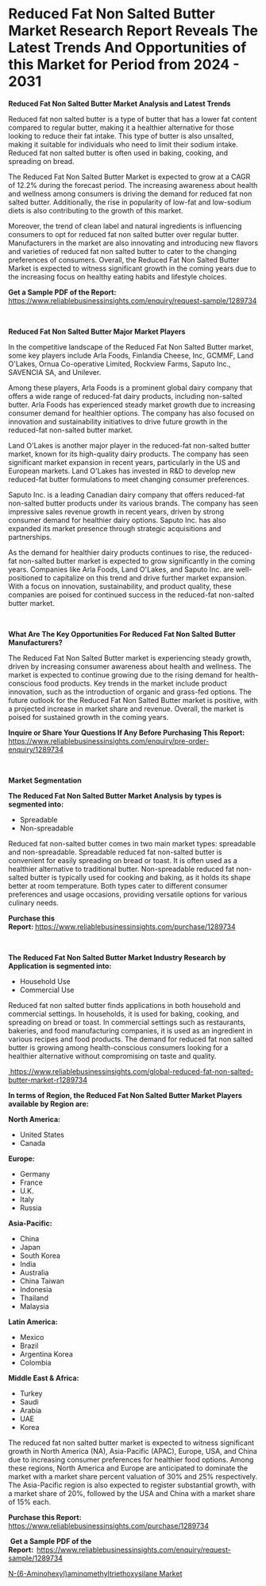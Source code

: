 <p><h1>Reduced Fat Non Salted Butter Market Research Report Reveals The Latest Trends And Opportunities of this Market for Period from 2024 - 2031</h1></p><p><strong>Reduced Fat Non Salted Butter Market Analysis and Latest Trends</strong></p>
<p><p>Reduced fat non salted butter is a type of butter that has a lower fat content compared to regular butter, making it a healthier alternative for those looking to reduce their fat intake. This type of butter is also unsalted, making it suitable for individuals who need to limit their sodium intake. Reduced fat non salted butter is often used in baking, cooking, and spreading on bread.</p><p>The Reduced Fat Non Salted Butter Market is expected to grow at a CAGR of 12.2% during the forecast period. The increasing awareness about health and wellness among consumers is driving the demand for reduced fat non salted butter. Additionally, the rise in popularity of low-fat and low-sodium diets is also contributing to the growth of this market.</p><p>Moreover, the trend of clean label and natural ingredients is influencing consumers to opt for reduced fat non salted butter over regular butter. Manufacturers in the market are also innovating and introducing new flavors and varieties of reduced fat non salted butter to cater to the changing preferences of consumers. Overall, the Reduced Fat Non Salted Butter Market is expected to witness significant growth in the coming years due to the increasing focus on healthy eating habits and lifestyle choices.</p></p>
<p><strong>Get a Sample PDF of the Report:&nbsp;</strong> <a href="https://www.reliablebusinessinsights.com/enquiry/request-sample/1289734">https://www.reliablebusinessinsights.com/enquiry/request-sample/1289734</a></p>
<p>&nbsp;</p>
<p><strong>Reduced Fat Non Salted Butter Major Market Players</strong></p>
<p><p>In the competitive landscape of the Reduced Fat Non Salted Butter market, some key players include Arla Foods, Finlandia Cheese, Inc, GCMMF, Land O'Lakes, Ornua Co-operative Limited, Rockview Farms, Saputo Inc., SAVENCIA SA, and Unilever. </p><p>Among these players, Arla Foods is a prominent global dairy company that offers a wide range of reduced-fat dairy products, including non-salted butter. Arla Foods has experienced steady market growth due to increasing consumer demand for healthier options. The company has also focused on innovation and sustainability initiatives to drive future growth in the reduced-fat non-salted butter market.</p><p>Land O'Lakes is another major player in the reduced-fat non-salted butter market, known for its high-quality dairy products. The company has seen significant market expansion in recent years, particularly in the US and European markets. Land O'Lakes has invested in R&D to develop new reduced-fat butter formulations to meet changing consumer preferences.</p><p>Saputo Inc. is a leading Canadian dairy company that offers reduced-fat non-salted butter products under its various brands. The company has seen impressive sales revenue growth in recent years, driven by strong consumer demand for healthier dairy options. Saputo Inc. has also expanded its market presence through strategic acquisitions and partnerships.</p><p>As the demand for healthier dairy products continues to rise, the reduced-fat non-salted butter market is expected to grow significantly in the coming years. Companies like Arla Foods, Land O'Lakes, and Saputo Inc. are well-positioned to capitalize on this trend and drive further market expansion. With a focus on innovation, sustainability, and product quality, these companies are poised for continued success in the reduced-fat non-salted butter market.</p></p>
<p>&nbsp;</p>
<p><strong>What Are The Key Opportunities For Reduced Fat Non Salted Butter Manufacturers?</strong></p>
<p><p>The Reduced Fat Non Salted Butter market is experiencing steady growth, driven by increasing consumer awareness about health and wellness. The market is expected to continue growing due to the rising demand for health-conscious food products. Key trends in the market include product innovation, such as the introduction of organic and grass-fed options. The future outlook for the Reduced Fat Non Salted Butter market is positive, with a projected increase in market share and revenue. Overall, the market is poised for sustained growth in the coming years.</p></p>
<p><strong>Inquire or Share Your Questions If Any Before Purchasing This Report:</strong> <a href="https://www.reliablebusinessinsights.com/enquiry/pre-order-enquiry/1289734">https://www.reliablebusinessinsights.com/enquiry/pre-order-enquiry/1289734</a></p>
<p>&nbsp;</p>
<p><strong>Market Segmentation</strong></p>
<p><strong>The Reduced Fat Non Salted Butter Market Analysis by types is segmented into:</strong></p>
<p><ul><li>Spreadable</li><li>Non-spreadable</li></ul></p>
<p><p>Reduced fat non-salted butter comes in two main market types: spreadable and non-spreadable. Spreadable reduced fat non-salted butter is convenient for easily spreading on bread or toast. It is often used as a healthier alternative to traditional butter. Non-spreadable reduced fat non-salted butter is typically used for cooking and baking, as it holds its shape better at room temperature. Both types cater to different consumer preferences and usage occasions, providing versatile options for various culinary needs.</p></p>
<p><strong>Purchase this Report:&nbsp;</strong><a href="https://www.reliablebusinessinsights.com/purchase/1289734">https://www.reliablebusinessinsights.com/purchase/1289734</a></p>
<p>&nbsp;</p>
<p><strong>The Reduced Fat Non Salted Butter Market Industry Research by Application is segmented into:</strong></p>
<p><ul><li>Household Use</li><li>Commercial Use</li></ul></p>
<p><p>Reduced fat non salted butter finds applications in both household and commercial settings. In households, it is used for baking, cooking, and spreading on bread or toast. In commercial settings such as restaurants, bakeries, and food manufacturing companies, it is used as an ingredient in various recipes and food products. The demand for reduced fat non salted butter is growing among health-conscious consumers looking for a healthier alternative without compromising on taste and quality.</p></p>
<p><a href="https://www.reliablebusinessinsights.com/global-reduced-fat-non-salted-butter-market-r1289734">&nbsp;https://www.reliablebusinessinsights.com/global-reduced-fat-non-salted-butter-market-r1289734</a></p>
<p><strong>In terms of Region, the Reduced Fat Non Salted Butter Market Players available by Region are:</strong></p>
<p>
    <p> <strong> North America: </strong>
        <ul>
            <li>United States</li>
            <li>Canada</li>
        </ul>
        </p> 
    <p> <strong> Europe: </strong>
        <ul>
            <li>Germany</li>
            <li>France</li>
            <li>U.K.</li>
            <li>Italy</li>
            <li>Russia</li>
        </ul>
        </p> 
    <p> <strong> Asia-Pacific: </strong>
        <ul>
            <li>China</li>
            <li>Japan</li>
            <li>South Korea</li>
            <li>India</li>
            <li>Australia</li>
            <li>China Taiwan</li>
            <li>Indonesia</li>
            <li>Thailand</li>
            <li>Malaysia</li>
        </ul>
        </p> 
    <p> <strong> Latin America: </strong>
        <ul>
            <li>Mexico</li>
            <li>Brazil</li>
            <li>Argentina Korea</li>
            <li>Colombia</li>
        </ul>
        </p> 
    <p> <strong> Middle East & Africa: </strong>
        <ul>
            <li>Turkey</li>
            <li>Saudi</li>
            <li>Arabia</li>
            <li>UAE</li>
            <li>Korea</li>
        </ul>
    </p>
    </p>
<p><p>The reduced fat non salted butter market is expected to witness significant growth in North America (NA), Asia-Pacific (APAC), Europe, USA, and China due to increasing consumer preferences for healthier food options. Among these regions, North America and Europe are anticipated to dominate the market with a market share percent valuation of 30% and 25% respectively. The Asia-Pacific region is also expected to register substantial growth, with a market share of 20%, followed by the USA and China with a market share of 15% each.</p></p>
<p><strong>Purchase this Report: </strong><a href="https://www.reliablebusinessinsights.com/purchase/1289734">https://www.reliablebusinessinsights.com/purchase/1289734</a></p>
<p>&nbsp;<strong>Get a Sample PDF of the Report:&nbsp;&nbsp;</strong><a href="https://www.reliablebusinessinsights.com/enquiry/request-sample/1289734">https://www.reliablebusinessinsights.com/enquiry/request-sample/1289734</a></p>
<p><strong></strong></p>
<p><p><a href="https://github.com/mharielmesa/Market-Research-Report-List-3/blob/main/n-6-aminohexylaminomethyltriethoxysilane-market.md">N-(6-Aminohexyl)aminomethyltriethoxysilane Market</a></p></p>